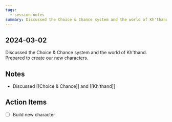 ```yaml
---
tags:
  - session-notes
summary: Discussed the Choice & Chance system and the world of Kh'thand. Prepared to create our new characters.
---
```

## 2024-03-02

Discussed the Choice & Chance system and the world of Kh'thand. Prepared to create our new characters. 

## Notes

- Discussed [[Choice & Chance]] and [[Kh'thand]] 

## Action Items

- [ ] Build new character
